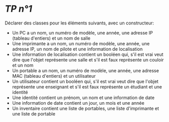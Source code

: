 *TP n°1*
========

Déclarer des classes pour les éléments suivants, avec un constructeur:

- Un PC a un nom, un numéro de modèle, une année, une adresse IP (tableau d'entiers) et un nom de salle
- Une imprimante a un nom, un numéro de modèle, une année, une adresse IP, un nom de pilote et une information de localisation
- Une information de localisation contient un booléen qui, s'il est vrai veut dire que l'objet représente une salle et s'il est faux représente un couloir et un nom
- Un portable a un nom, un numéro de modèle, une année, une adresse MAC (tableau d'entiers) et un utilisateur
- Un utilisateur contient un booléen qui, s'il est vrai veut dire que l'objet représente une enseignant et s'il est faux représente un étudiant et une identité
- Une identité contient un prénom, un nom et une information de date
- Une information de date contient un jour, un mois et une année
- Un inventaire contient une liste de portables, une liste d'imprimante et une liste de portable
